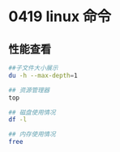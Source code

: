 # 0419 linux 命令

## 性能查看

```bash
##子文件大小展示
du -h --max-depth=1

## 资源管理器
top

## 磁盘使用情况
df -l

## 内存使用情况
free
```

##